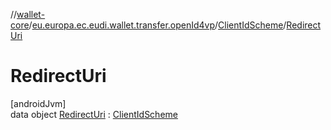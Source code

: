 //[wallet-core](../../../../index.md)/[eu.europa.ec.eudi.wallet.transfer.openId4vp](../../index.md)/[ClientIdScheme](../index.md)/[RedirectUri](index.md)

# RedirectUri

[androidJvm]\
data object [RedirectUri](index.md) : [ClientIdScheme](../index.md)
